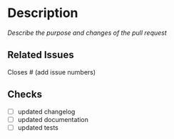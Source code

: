 # Description

_Describe the purpose and changes of the pull request_

## Related Issues

Closes # (add issue numbers)

## Checks

  - [ ] updated changelog
  - [ ] updated documentation
  - [ ] updated tests
